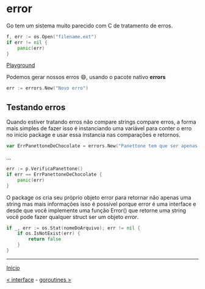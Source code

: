 # error

Go tem um sistema muito parecido com C de tratamento de erros.

```go
f, err := os.Open("filename.ext")
if err != nil {
    panic(err)
}
```
[Playground](https://play.golang.org/p/5hEzgU5pvy)

Podemos gerar nossos erros :smile:, usando o pacote nativo **errors**

```go
err := errors.New("Novo erro")
```
## Testando erros


Quando estiver tratando erros não compare strings compare erros, a forma mais simples de fazer isso é instanciando uma variável para conter o erro no inicio package e usar essa instancia nas comparações e retornos.

```go
var ErrPanettoneDeChocolate = errors.New("Panettone tem que ser apenas com passas e frutas cristalizadas")
```
...
```go
err := p.VerificaPanettone()
if err == ErrPanettoneDeChocolate {
	panic(err)
}
```
O package *os* cria seu próprio objeto error para retornar não apenas uma string mas mais informações isso é possível porque error é uma interface e desde que você implemente uma função Error() que retorne uma string você pode fazer qualquer struct ser um objeto *error*.

```go
if _, err := os.Stat(nomeDoArquivo); err != nil {
    if os.IsNotExist(err) {
        return false
    }
}
```


---
[Inicio](../README.md)

[< interface](../interface/) - [goroutines >](../goroutines/)
